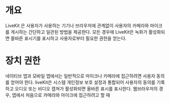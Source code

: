 # 개요
LiveKit 은 사용자가 사용하는 기기나 브라우저에 관계없이 사용자의 카메라와 마이크를 게시하는 간단하고 일관된 방법을 제공한다. 
모든 경우에 LiveKit은 녹화가 활성화되면 올바른 표시기를 표시하고 사용자로부터 필요한 권한을 얻는다. 

# 장치 권한 
네이티브 앱과 모바일 앱에서는 일반적으로 마이크나 카메라에 접근하려면 사용자 동의를 얻어야 한다. 
liveKit은 시스템 개인정보 보호 설정과 통합되어 사용자의 동의를 기록하고 오디오 또는 비디오 캡쳐가 활성화되면 올바른 표시를 표시한다. 
웹브라우저의 경우, 앱에서 처음으로 카메라와 마이크에 접근하려고 할 때 